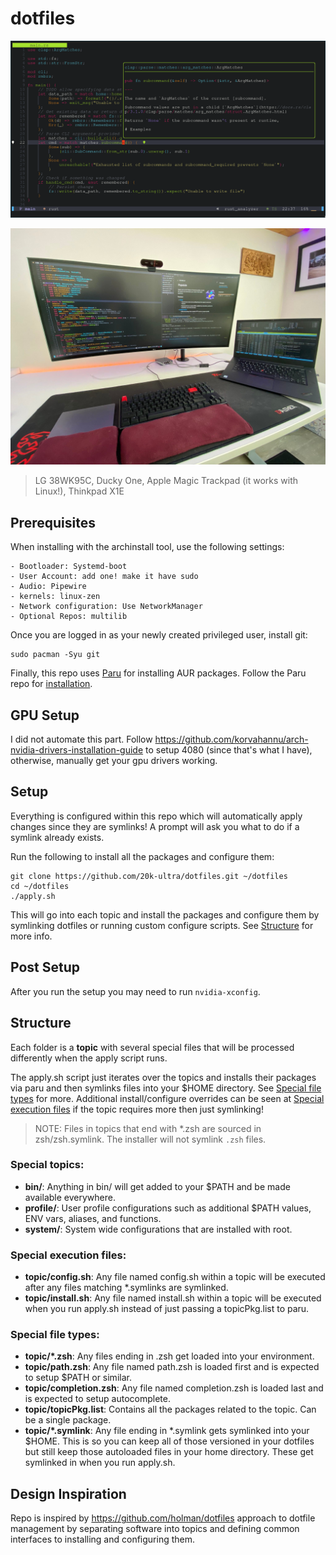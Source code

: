 # dotfiles

![Typical layout](editor.png)

![Desk Setup](desk.jpeg)

> LG 38WK95C, Ducky One, Apple Magic Trackpad (it works with Linux!), Thinkpad X1E

## Prerequisites

When installing with the archinstall tool, use the following settings:

    - Bootloader: Systemd-boot
    - User Account: add one! make it have sudo
    - Audio: Pipewire
    - kernels: linux-zen
    - Network configuration: Use NetworkManager
    - Optional Repos: multilib

Once you are logged in as your newly created privileged user, install git:

```
sudo pacman -Syu git
```

Finally, this repo uses [Paru](https://github.com/Morganamilo/paru) for installing AUR packages. Follow the Paru repo for [installation](https://github.com/Morganamilo/paru#installation).

## GPU Setup

I did not automate this part. Follow https://github.com/korvahannu/arch-nvidia-drivers-installation-guide to setup 4080 (since that's what I have), otherwise, manually get your gpu drivers working. 

## Setup

Everything is configured within this repo which will automatically apply changes since they are symlinks! A prompt will ask you what to do if a symlink already exists.

Run the following to install all the packages and configure them:

```
git clone https://github.com/20k-ultra/dotfiles.git ~/dotfiles
cd ~/dotfiles
./apply.sh
```

This will go into each topic and install the packages and configure them by symlinking dotfiles or running custom configure scripts. See [Structure](#structure) for more info.

## Post Setup

After you run the setup you may need to run `nvidia-xconfig`.

## Structure

Each folder is a **topic** with several special files that will be processed differently when the apply script runs.

The apply.sh script just iterates over the topics and installs their packages via paru and then symlinks files into your $HOME directory. See [Special file types](#special-file-types) for more. Additional install/configure overrides can be seen at [Special execution files](#special-execution-files) if the topic requires more then just symlinking!

> NOTE: Files in topics that end with \*.zsh are sourced in zsh/zsh.symlink. The installer will not symlink `.zsh` files.

### Special topics:

- **bin/**: Anything in bin/ will get added to your $PATH and be made available everywhere.
- **profile/**: User profile configurations such as additional $PATH values, ENV vars, aliases, and functions.
- **system/**: System wide configurations that are installed with root.

### Special execution files:

- **topic/config.sh**: Any file named config.sh within a topic will be executed after any files matching \*.symlinks are symlinked.
- **topic/install.sh**: Any file named install.sh within a topic will be executed when you run apply.sh instead of just passing a topicPkg.list to paru.

### Special file types:

- **topic/\*.zsh**: Any files ending in .zsh get loaded into your environment.
- **topic/path.zsh**: Any file named path.zsh is loaded first and is expected to setup $PATH or similar.
- **topic/completion.zsh**: Any file named completion.zsh is loaded last and is expected to setup autocomplete.
- **topic/topicPkg.list**: Contains all the packages related to the topic. Can be a single package.
- **topic/\*.symlink**: Any file ending in \*.symlink gets symlinked into your $HOME. This is so you can keep all of those versioned in your dotfiles but still keep those autoloaded files in your home directory. These get symlinked in when you run apply.sh.

## Design Inspiration

Repo is inspired by https://github.com/holman/dotfiles approach to dotfile management by separating software into topics and defining common interfaces to installing and configuring them.
